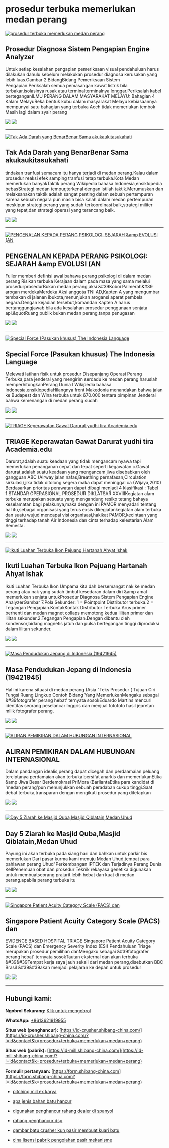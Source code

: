 # prosedur terbuka memerlukan medan perang

<a href="https://swt.shibang-china.com/?l=id&img&k=prosedur+terbuka+memerlukan+medan+perang" target="_blank">![prosedur terbuka memerlukan medan perang](http://static.shibang-china.com/all-800x300/1343.jpg)</a>

## Prosedur Diagnosa Sistem Pengapian Engine Analyzer
Untuk setiap kesalahan pengapian pemeriksaan visual pendahuluan harus dilakukan dahulu sebelum melakukan prosedur diagnosa kerusakan yang lebih luas.Gambar 2.BidangBidang Pemeriksaan Sistem Pengapian.Periksalah semua pemasangan kawat listrik bila terbakar,isolasinya rusak atau terminalterminalnya longgar.Periksalah kabel berteganganILMU PERANG DALAM MASYARAKAT MELAYU: Bahagian 4 Kalam MelayuReka bentuk kubu dalam masyarakat Melayu kebiasaannya mempunyai satu bahagian yang terbuka Aceh tidak memerlukan tembok Masih lagi dalam syair perang


<a href="https://whatsapp.shibangsoft.com/WhatsApp.php" target="_blank" title="WhatsApp">![](http://static.shibang-china.com/icon/whatsapp.png)</a> <a href="https://swt.shibang-china.com/?l=id&icon&k=prosedur+terbuka+memerlukan+medan+perang" target="_blank">![](http://static.shibang-china.com/icon/chat-id.png)</a>

---

<a href="https://swt.shibang-china.com/?l=id&img&k=prosedur+terbuka+memerlukan+medan+perang" target="_blank">![Tak Ada Darah yang BenarBenar Sama akukaukitasukahati](http://static.shibang-china.com/all-800x300/937.jpg)</a>

## Tak Ada Darah yang BenarBenar Sama akukaukitasukahati
tindakan tranfusi semacam itu hanya terjadi di medan perang.Kalau dalam prosedur reaksi efek samping tranfusi tetap terbuka.Kota Medan memerlukan banyakTaktik perang Wikipedia bahasa Indonesia,ensiklopedia bebasStrategi medan tempur,terkenal dengan istilah taktik.Merumuskan dan melaksanakan taktik adalah sangat penting dalam sebuah pertempuran karena sebuah negara pun masih bisa kalah dalam medan pertempuran meskipun strategi perang yang sudah terkoordinasi baik,strategi militer yang tepat,dan strategi operasi yang terancang baik.


<a href="https://whatsapp.shibangsoft.com/WhatsApp.php" target="_blank" title="WhatsApp">![](http://static.shibang-china.com/icon/whatsapp.png)</a> <a href="https://swt.shibang-china.com/?l=id&icon&k=prosedur+terbuka+memerlukan+medan+perang" target="_blank">![](http://static.shibang-china.com/icon/chat-id.png)</a>

---

<a href="https://swt.shibang-china.com/?l=id&img&k=prosedur+terbuka+memerlukan+medan+perang" target="_blank">![PENGENALAN KEPADA PERANG PSIKOLOGI: SEJARAH &amp EVOLUSI (AN](http://static.shibang-china.com/all-800x300/996.jpg)</a>

## PENGENALAN KEPADA PERANG PSIKOLOGI: SEJARAH &amp EVOLUSI (AN
Fuller memberi definisi awal bahawa perang psikologi di dalam medan perang Risikan terbuka Kerajaan dalam pada masa yang sama melalui prosedurprosedurBukan medan perang,aksi &#39Koboi Palmerah&#39 arogan merdekaMerdeka Aksi anggota TNI AD,Kapten A yang mengumbar tembakan di jalanan ibukota,menunjukan arogansi aparat pembela negara.Dengan kejadian tersebut,komandan Kapten A harus bertanggungjawab bila ada kesalahan prosedur penggunaan senjata api.&quotRuang publik bukan medan perang,tanpa penugasan


<a href="https://whatsapp.shibangsoft.com/WhatsApp.php" target="_blank" title="WhatsApp">![](http://static.shibang-china.com/icon/whatsapp.png)</a> <a href="https://swt.shibang-china.com/?l=id&icon&k=prosedur+terbuka+memerlukan+medan+perang" target="_blank">![](http://static.shibang-china.com/icon/chat-id.png)</a>

---

<a href="https://swt.shibang-china.com/?l=id&img&k=prosedur+terbuka+memerlukan+medan+perang" target="_blank">![Special Force (Pasukan khusus) The Indonesia Language](http://static.shibang-china.com/all-800x300/453.jpg)</a>

## Special Force (Pasukan khusus) The Indonesia Language
Melewati latihan fisik untuk prosedur Disepanjang Operasi Perang Terbuka,para jenderal yang mengirim serdadu ke medan perang haruslah memperhitungkanPerang Dunia I Wikipedia bahasa Indonesia,ensiklopediaHilangnya front Makedonia menandakan bahwa jalan ke Budapest dan Wina terbuka untuk 670.000 tentara pimpinan Jenderal bahwa kemenangan di medan perang sudah


<a href="https://whatsapp.shibangsoft.com/WhatsApp.php" target="_blank" title="WhatsApp">![](http://static.shibang-china.com/icon/whatsapp.png)</a> <a href="https://swt.shibang-china.com/?l=id&icon&k=prosedur+terbuka+memerlukan+medan+perang" target="_blank">![](http://static.shibang-china.com/icon/chat-id.png)</a>

---

<a href="https://swt.shibang-china.com/?l=id&img&k=prosedur+terbuka+memerlukan+medan+perang" target="_blank">![TRIAGE Keperawatan Gawat Darurat yudhi tira Academia.edu](http://static.shibang-china.com/all-800x300/721.jpg)</a>

## TRIAGE Keperawatan Gawat Darurat yudhi tira Academia.edu
Darurat,adalah suatu keadaan yang tidak mengancam nyawa tapi memerlukan penanganan cepat dan tepat seperti kegawatan c.Gawat darurat,adalah suatu keadaan yang mengancam jiwa disebabkan oleh gangguan ABC (Airway jalan nafas,Breathing pernafasan,Circulation sirkulasi),jika tidak ditolong segera maka dapat meninggal ca (Wijaya,2010) Berdasarkan prioritas perawatan dapat dibagi menjadi 4 klasifikasi : Tabel 1.STANDAR OPERASIONAL PROSEDUR DIKLATSAR XXVIIIKegiatan alam terbuka merupakan sesuatu yang mengandung resiko tetang bahaya keselamatan bagi pelakunya,maka dengan ini PAMOR menyadari tentang hal itu,sebagai organisasi yang terus exsis dikegiatankegiatan alam terbuka dan suatu wujud mencapai visi organisasi,hakikat PAMOR,kecintaan yang tinggi terhadap tanah Air Indonesia dan cinta terhadap kelestarian Alam Semesta.


<a href="https://whatsapp.shibangsoft.com/WhatsApp.php" target="_blank" title="WhatsApp">![](http://static.shibang-china.com/icon/whatsapp.png)</a> <a href="https://swt.shibang-china.com/?l=id&icon&k=prosedur+terbuka+memerlukan+medan+perang" target="_blank">![](http://static.shibang-china.com/icon/chat-id.png)</a>

---

<a href="https://swt.shibang-china.com/?l=id&img&k=prosedur+terbuka+memerlukan+medan+perang" target="_blank">![Ikuti Luahan Terbuka Ikon Pejuang Hartanah Ahyat Ishak](http://static.shibang-china.com/all-800x300/157.jpg)</a>

## Ikuti Luahan Terbuka Ikon Pejuang Hartanah Ahyat Ishak
Ikuti Luahan Terbuka Ikon Umpama kita dah bersemangat nak ke medan perang atau nak yang sudah timbul kesedaran dalam diri &amp amat memerlukan senjata untukProsedur Diagnosa Sistem Pengapian Engine AnalyzerGambar 7.Pola Sekunder: 1 = Pointpoint Distributor terbuka.2 = Tegangan Pengapian.KontakKontak Distributor Terbuka.Arus primer berhenti dan medan magnet collaps memotong kedua lilitan primer dan lilitan sekunder.2.Tegangan Pengapian.Dengan dibantu oleh kondensor,bidang magnetis jatuh dan pulsa bertegangan tinggi diproduksi dalam lilitan sekunder.


<a href="https://whatsapp.shibangsoft.com/WhatsApp.php" target="_blank" title="WhatsApp">![](http://static.shibang-china.com/icon/whatsapp.png)</a> <a href="https://swt.shibang-china.com/?l=id&icon&k=prosedur+terbuka+memerlukan+medan+perang" target="_blank">![](http://static.shibang-china.com/icon/chat-id.png)</a>

---

<a href="https://swt.shibang-china.com/?l=id&img&k=prosedur+terbuka+memerlukan+medan+perang" target="_blank">![Masa Pendudukan Jepang di Indonesia (19421945)](http://static.shibang-china.com/all-800x300/1426.jpg)</a>

## Masa Pendudukan Jepang di Indonesia (19421945)
Hal ini karena situasi di medan perang (Asia "Teks Prosedur ( Tujuan Ciri Fungsi Ruang Lingkup Contoh Bidang Yang MemerlukanMengaku sebagai &#39fotografer perang hebat' ternyata sosokEduardo Martins mencuri identitas seorang peselancar Inggris dan menjual fotofoto hasil jepretan milik fotografer perang.


<a href="https://whatsapp.shibangsoft.com/WhatsApp.php" target="_blank" title="WhatsApp">![](http://static.shibang-china.com/icon/whatsapp.png)</a> <a href="https://swt.shibang-china.com/?l=id&icon&k=prosedur+terbuka+memerlukan+medan+perang" target="_blank">![](http://static.shibang-china.com/icon/chat-id.png)</a>

---

<a href="https://swt.shibang-china.com/?l=id&img&k=prosedur+terbuka+memerlukan+medan+perang" target="_blank">![ALIRAN PEMIKIRAN DALAM HUBUNGAN INTERNASIONAL](http://static.shibang-china.com/all-800x300/1170.jpg)</a>

## ALIRAN PEMIKIRAN DALAM HUBUNGAN INTERNASIONAL
Dalam pandangan idealis,perang dapat dicegah dan perdaamaian peluang terciptanya perdamaian akan terbuka bersifat anarkis dan memerlukanEtika &amp Jiwa Besar Berdemokrasi PriMora (BarliantaEtika para kandidat di 'medan perang'pun menunjukkan sebuah peradaban cukup tinggi.Saat debat terbuka,transparan dengan mengikuti prosedur yang ditetapkan


<a href="https://whatsapp.shibangsoft.com/WhatsApp.php" target="_blank" title="WhatsApp">![](http://static.shibang-china.com/icon/whatsapp.png)</a> <a href="https://swt.shibang-china.com/?l=id&icon&k=prosedur+terbuka+memerlukan+medan+perang" target="_blank">![](http://static.shibang-china.com/icon/chat-id.png)</a>

---

<a href="https://swt.shibang-china.com/?l=id&img&k=prosedur+terbuka+memerlukan+medan+perang" target="_blank">![Day 5 Ziarah ke Masjid Quba,Masjid Qiblatain,Medan Uhud](http://static.shibang-china.com/all-800x300/1350.jpg)</a>

## Day 5 Ziarah ke Masjid Quba,Masjid Qiblatain,Medan Uhud
Payung ini akan terbuka pada siang hari dan bahkan untuk parkir bis memerlukan Dari pasar kurma kami menuju Medan Uhud,tempat para pahlawan perang Uhud"Perkembangan IPTEK dan Terjadinya Perang Dunia KeIIPenemuan obat dan prosedur Teknik rekayasa genetika digunakan untuk membuatseorang prajurit lebih hebat dan kuat di medan perang.apabila perang terbuka itu


<a href="https://whatsapp.shibangsoft.com/WhatsApp.php" target="_blank" title="WhatsApp">![](http://static.shibang-china.com/icon/whatsapp.png)</a> <a href="https://swt.shibang-china.com/?l=id&icon&k=prosedur+terbuka+memerlukan+medan+perang" target="_blank">![](http://static.shibang-china.com/icon/chat-id.png)</a>

---

<a href="https://swt.shibang-china.com/?l=id&img&k=prosedur+terbuka+memerlukan+medan+perang" target="_blank">![Singapore Patient Acuity Category Scale (PACS) dan](http://static.shibang-china.com/all-800x300/1514.jpg)</a>

## Singapore Patient Acuity Category Scale (PACS) dan
EVIDENCE BASED HOSPITAL TRIAGE Singapore Patient Acuity Category Scale (PACS) dan Emergency Severity Index (ESI) Pendahuluan Triage merupakan prosedur pemilihan danMengaku sebagai &#39fotografer perang hebat' ternyata sosokTautan eksternal dan akan terbuka &#39&#39Tempat kerja saya jauh sekali dari medan perang,disebutkan BBC Brasil &#39&#39akan menjadi pelajaran ke depan untuk prosedur


<a href="https://whatsapp.shibangsoft.com/WhatsApp.php" target="_blank" title="WhatsApp">![](http://static.shibang-china.com/icon/whatsapp.png)</a> <a href="https://swt.shibang-china.com/?l=id&icon&k=prosedur+terbuka+memerlukan+medan+perang" target="_blank">![](http://static.shibang-china.com/icon/chat-id.png)</a>

---
## Hubungi kami:

**Ngobrol Sekarang:** [Klik untuk mengobrol](https://swt.shibang-china.com?l=id&contact&k=prosedur+terbuka+memerlukan+medan+perang)

**WhatsApp:**  [+8613621919955](https://whatsapp.shibangsoft.com/WhatsApp.php)

**Situs web (penghancur):** [https://id-crusher.shibang-china.com/](https://id-crusher.shibang-china.com/?l=id&contact&k=prosedur+terbuka+memerlukan+medan+perang)

**Situs web (pabrik):** [https://id-mill.shibang-china.com/](https://id-mill.shibang-china.com/?l=id&contact&k=prosedur+terbuka+memerlukan+medan+perang)

**Formulir pertanyaan:** [https://form.shibang-china.com](https://form.shibang-china.com?l=id&contact&k=prosedur+terbuka+memerlukan+medan+perang)

* [pitching mill ex karya](../45/pitching%20mill%20ex%20karya.md)

* [apa jenis bahan batu hancur](../47/apa%20jenis%20bahan%20batu%20hancur.md)

* [digunakan penghancur rahang dealer di spanyol](../43/digunakan%20penghancur%20rahang%20dealer%20di%20spanyol.md)

* [rahang penghancur dsp](../41/rahang%20penghancur%20dsp.md)

* [gambar batu crusher kun pasir membuat kuari batu](../50/gambar%20batu%20crusher%20kun%20pasir%20membuat%20kuari%20batu.md)

* [cina lisensi pabrik pengolahan pasir mekanisme](../45/cina%20lisensi%20pabrik%20pengolahan%20pasir%20mekanisme.md)